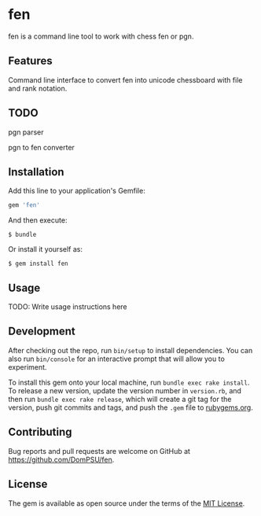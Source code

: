 # fen

fen is a command line tool to work with chess fen or pgn.

## Features

Command line interface to convert fen into unicode chessboard with
file and rank notation.

## TODO

pgn parser

pgn to fen converter

## Installation

Add this line to your application's Gemfile:

```ruby
gem 'fen'
```

And then execute:

    $ bundle

Or install it yourself as:

    $ gem install fen

## Usage

TODO: Write usage instructions here

## Development

After checking out the repo, run `bin/setup` to install dependencies. You can also run `bin/console` for an interactive prompt that will allow you to experiment.

To install this gem onto your local machine, run `bundle exec rake install`. To release a new version, update the version number in `version.rb`, and then run `bundle exec rake release`, which will create a git tag for the version, push git commits and tags, and push the `.gem` file to [rubygems.org](https://rubygems.org).

## Contributing

Bug reports and pull requests are welcome on GitHub at https://github.com/DomPSU/fen.

## License

The gem is available as open source under the terms of the [MIT License](https://opensource.org/licenses/MIT).
